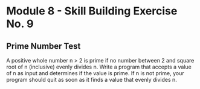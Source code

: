 # Module 8 - Skill Building Exercise No. 9

## Prime Number Test

A positive whole number n > 2 is prime if no number between 2 and square root of n (inclusive) evenly divides n. Write a program that accepts a value of n as input and determines if the value is prime. If n is not prime, your program should quit as soon as it finds a value that evenly divides n.